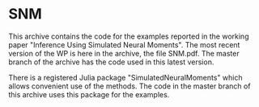 # SNM

This archive contains the code for the examples reported in the working paper "Inference Using Simulated Neural Moments". The most recent version of the WP is here in the archive, the file SNM.pdf. The master branch of the archive has the code used in this latest version. 

There is a registered Julia package "SimulatedNeuralMoments" which allows convenient use of the methods. The code in the master branch of this archive uses this package for the examples.

